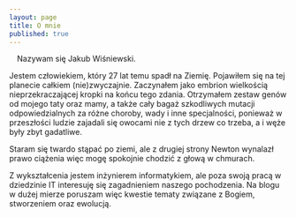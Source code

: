 ```yaml
---
layout: page
title: O mnie
published: true
---
```


<img style="float:left; padding-right: 1em; padding-bottom: 1em;" alt="" src="/pl/images/jakewis.jpg">

Nazywam się Jakub Wiśniewski. 

Jestem człowiekiem, który 27 lat temu spadł na Ziemię. Pojawiłem się na tej planecie całkiem (nie)zwyczajnie. Zaczynałem jako embrion wielkością nieprzekraczającej kropki na końcu tego zdania. Otrzymałem zestaw genów od mojego taty oraz mamy, a także cały bagaż szkodliwych mutacji odpowiedzialnych za różne choroby, wady i inne specjalności, ponieważ w przeszłości ludzie zajadali się owocami nie z tych drzew co trzeba, a i węże były zbyt gadatliwe. 

Staram się twardo stąpać po ziemi, ale z drugiej strony Newton wynalazł prawo ciążenia więc mogę spokojnie chodzić z głową w chmurach. 

Z wykształcenia jestem inżynierem informatykiem, ale poza swoją pracą w dziedzinie IT interesuję się zagadnieniem naszego pochodzenia. Na blogu w dużej mierze poruszam więc kwestie tematy związane z Bogiem, stworzeniem oraz ewolucją. 




